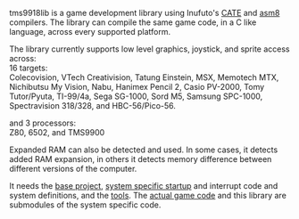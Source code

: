 tms9918lib is a game development library using Inufuto's [CATE](https://github.com/inufuto/Cate) and [asm8](https://github.com/inufuto/asm8) compilers.
The library can compile the same game code, in a C like language, across every supported platform.

The library currently supports low level graphics, joystick, and sprite access across:  
  16 targets:  
    Colecovision, VTech Creativision, Tatung Einstein, MSX, Memotech MTX, Nichibutsu My Vision, Nabu, Hanimex Pencil 2, Casio PV-2000, Tomy Tutor/Pyuta, TI-99/4a, Sega SG-1000, Sord M5, Samsung SPC-1000, Spectravision 318/328, and HBC-56/Pico-56.  
    
  and 3 processors:  
    Z80, 6502, and TMS9900  

Expanded RAM can also be detected and used. In some cases, it detects added RAM expansion, in others it detects memory difference between different versions of the computer.

It needs the [base project](https://github.com/cdoty/Crab), [system specific startup](https://github.com/cdoty/SG1000) and interrupt code and system definitions, and the [tools](https://github.com/cdoty/Tools). The [actual game code](https://github.com/cdoty/Game) and this library are submodules of the system specific code.
